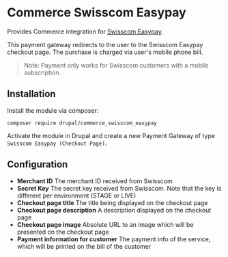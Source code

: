 # Commerce Swisscom Easypay

Provides Commerce integration for [Swisscom Easypay](https://www.swisscom.ch/en/residential/mobile/additional-services/mobile-payment.html).

This payment gateway redirects to the user to the Swisscom Easypay checkout page.
The purchase is charged via user's mobile phone bill.

> Note: Payment only works for Swisscom customers with a mobile subscription. 

## Installation

Install the module via composer:

```
composer require drupal/commerce_swisscom_easypay
```

Activate the module in Drupal and create a new Payment Gateway of type `Swisscom Easypay (Checkout Page)`.

## Configuration

* **Merchant ID** The merchant ID received from Swisscom
* **Secret Key** The secret key received from Swisscom. Note that the key is different per environment (STAGE or LIVE)
* **Checkout page title** The title being displayed on the checkout page
* **Checkout page description** A description displayed on the checkout page
* **Checkout page image** Absolute URL to an image which will be presented on the checkout page
* **Payment information for customer** The payment info of the service, which will be printed on the bill of the customer



